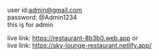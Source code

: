  user id:admin@gmail.com <Br/>
password: @Admin1234 <Br/>
this iş for admin <Br/>

live link: https://restaurant-8b3b0.web.app
or <Br/>
live link: https://sky-lounge-restaurant.netlify.app/

